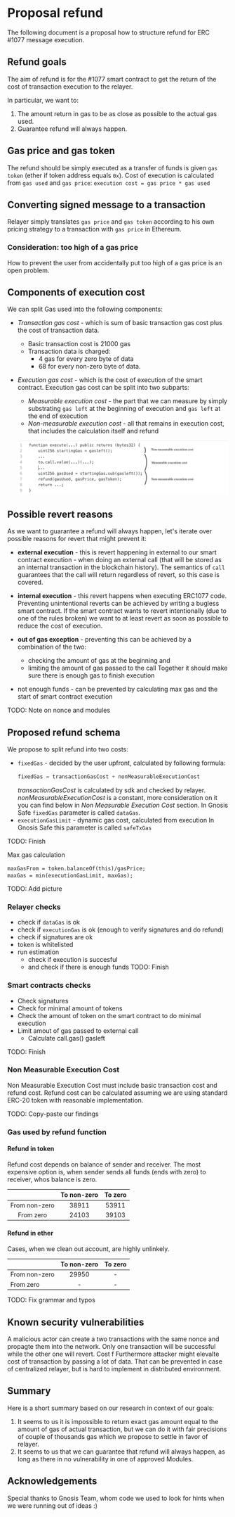 # Proposal refund
The following document is a proposal how to structure refund for ERC #1077 message execution.

## Refund goals
The aim of refund is for the #1077 smart contract to get the return of the cost of transaction execution to the relayer.

In particular, we want to:
1. The amount return in gas to be as close as possible to the actual gas used.
2. Guarantee refund will always happen.

## Gas price and gas token
The refund should be simply executed as a transfer of funds is given `gas token` (ether if token address equals `0x`). Cost of execution is calculated from `gas used` and `gas price`:
`execution cost = gas price * gas used`

## Converting signed message to a transaction
Relayer simply translates `gas price` and `gas token` according to his own pricing strategy to a transaction with `gas price` in Ethereum.

### Consideration: too high of a gas price
How to prevent the user from accidentally put too high of a gas price is an open problem.

## Components of execution cost
We can split Gas used into the following components:

* _Transaction gas cost_ - which is sum of basic transaction gas cost plus the cost of transaction data.
    * Basic transaction cost is 21000 gas
    * Transaction data is charged:
        * 4 gas for every zero byte of data
        * 68 for every non-zero byte of data.

* _Execution gas cost_ - which is the cost of execution of the smart contract.
Execution gas cost can be split into two subparts:
    * _Measurable execution cost_ - the part that we can measure by simply substrating `gas left` at the beginning of execution and `gas left` at the end of execution
    * _Non-measurable execution cost_ - all that remains in execution cost, that includes the calculation itself and refund

    ![_Execution gas cost](/images/execute.png)

## Possible revert reasons
As we want to guarantee a refund will always happen, let's iterate over possible reasons for revert that might prevent it:
* **external execution** - this is revert happening in external to our smart contract execution - when doing an external call (that will be stored as an internal transaction in the blockchain history). The semantics of `call` guarantees that the call will return regardless of revert, so this case is covered.
* **internal execution** - this revert happens when executing ERC1077 code. Preventing unintentional reverts can be achieved by writing a bugless smart contract.
If the smart contract wants to revert intentionally (due to one of the rules broken) we want to at least revert as soon as possible to reduce the cost of execution.


* **out of gas exception** - preventing this can be  achieved by a combination of the two:
    * checking the amount of gas at the beginning and
    * limiting the amount of gas passed to the call
Together it should make sure there is enough gas to finish execution
* not enough funds - can be prevented by calculating max gas and the start of smart contract execution

TODO: Note on nonce and modules

## Proposed refund schema
We propose to split refund into two costs:
* `fixedGas` - decided by the user upfront, calculated by following formula:
  ```js
  fixedGas = transactionGasCost + nonMeasurableExecutionCost
  ```
  _transactionGasCost_ is calculated by sdk and checked by relayer.
  _nonMeasurableExecutionCost_ is a constant, more consideration on it you can find below in _Non Measurable Execution Cost_ section.
  In Gnosis Safe `fixedGas` parameter is called `dataGas`.
* `executionGasLimit` - dynamic gas cost, calculated from execution
In Gnosis Safe this parameter is called `safeTxGas`

TODO: Finish

Max gas calculation
```
maxGasFrom = token.balanceOf(this)/gasPrice;
maxGas = min(executionGasLimit, maxGas);
```

TODO: Add picture

### Relayer checks
* check if `dataGas` is ok
* check if `executionGas` is ok (enough to verify signatures and do refund)
* check if signatures are ok
* token is whitelisted
* run estimation 
    * check if execution is succesful
    * and check if there is enough funds 
TODO: Finish

### Smart contracts checks
* Check signatures
* Check for minimal amount of tokens
* Check the amount of token on the smart contract to do minimal execution
* Limit amout of gas passed to external call
    * Calculate call.gas() gasleft

TODO: Finish

### Non Measurable Execution Cost
Non Measurable Execution Cost must include basic transaction cost and refund cost. Refund cost can be calculated assuming we are using standard ERC-20 token with reasonable implementation.

TODO: Copy-paste our findings

		

### Gas used by refund function

#### Refund in token

Refund cost depends on balance of sender and receiver. The most expensive option is, when sender sends all funds (ends with zero) to receiver, whos balance is zero. 

|	| To non-zero | To zero |
| :---: | :---: | :---: |
| From non-zero |	38911 |	53911 |
| From zero | 24103 | 39103 |
		
#### Refund in ether	
Cases, when we clean out account, are highly unlinkely.

|	| To non-zero | To zero |
| --- | :---: | :---: |
| From non-zero |	29950 |	- |
| From zero | - | - |
		

TODO: Fix grammar and typos

## Known security vulnerabilities
A malicious actor can create a two transactions with the same nonce and propagte them into the network. Only one transaction will be successful while the other one will revert. Cost f
Furthermore attacker might elevalte cost of transaction by passing a lot of data. That can be prevented in case of centralized relayer, but is hard to implement in distributed environment.

## Summary
Here is a short summary based on our research in context of our goals:
1. It seems to us it is impossible to return exact gas amount equal to the amount of gas of actual transaction, but we can do it with fair precisions of couple of thousands gas which we propose to settle in favor of relayer.
2. It seems to us that we can guarantee that refund will always happen, as long as there in no vulnerability in one of approved Modules.

## Acknowledgements
Special thanks to Gnosis Team, whom code we used to look for hints when we were running out of ideas :)